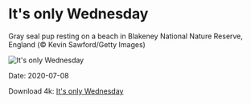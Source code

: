 # It's only Wednesday

Gray seal pup resting on a beach in Blakeney National Nature Reserve, England (© Kevin Sawford/Getty Images)

![It's only Wednesday](https://bing.com/th?id=OHR.NorfolkPups_EN-US8929436581_UHD.jpg&rf=LaDigue_UHD.jpg&pid=hp&w=1024&h=576)

Date: 2020-07-08

Download 4k: [It's only Wednesday](https://bing.com/th?id=OHR.NorfolkPups_EN-US8929436581_UHD.jpg&rf=LaDigue_UHD.jpg&pid=hp&w=3840&h=2160)

